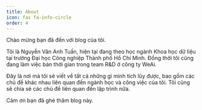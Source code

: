 ```yaml
---
title: About
icon: fas fa-info-circle
order: 4
---
```


Chào mừng bạn đã đến với blog của tôi.

Tôi là Nguyễn Văn Anh Tuấn, hiện tại đang theo học ngành Khoa học dữ liệu tại trường Đại học Công nghiệp Thành phố Hồ Chí Minh.
Đồng thời tôi cũng đang làm việc bán thời gian trong team R&D ở công ty WeAi.

Đây là nơi mà tôi sẽ viết về tất cả những gì mình tích lũy được, bao gồm các chủ đề khác nhau liên quan đến ngành học và công việc của tôi. Tôi cũng sẽ chia sẻ các chủ đề liên quan đến lập trình nữa.

Cảm ơn bạn đã ghé thăm blog này.